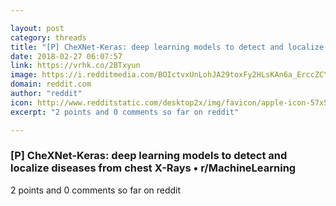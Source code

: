 ```yaml
---

layout: post
category: threads
title: "[P] CheXNet-Keras: deep learning models to detect and localize diseases from chest X-Rays"
date: 2018-02-27 06:07:57
link: https://vrhk.co/2BTxyun
image: https://i.redditmedia.com/BOIctvxUnLohJA29toxFy2HLsKAn6a_ErccZCYw5FJg.jpg?w=320&s=594a54c87c6aa7af4f7ff6cef6a349f8
domain: reddit.com
author: "reddit"
icon: http://www.redditstatic.com/desktop2x/img/favicon/apple-icon-57x57.png
excerpt: "2 points and 0 comments so far on reddit"

---
```


### [P] CheXNet-Keras: deep learning models to detect and localize diseases from chest X-Rays • r/MachineLearning

2 points and 0 comments so far on reddit
